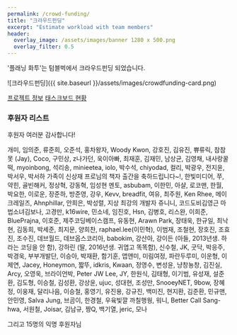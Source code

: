 ```yaml
---
permalink: /crowd-funding/
title: "크라우드펀딩"
excerpt: "Estimate workload with team members"
header:
  overlay_image: /assets/images/banner 1280 x 500.png
  overlay_filter: 0.5
---
```


'플래닝 화투'는 텀블벅에서 크라우드펀딩 되었습니다.

![크라우드펀딩]({{ site.baseurl }}/assets/images/crowdfunding-card.png)

<a href="https://tumblbug.com/scrum-master" target="_blank" class="btn btn--info">프로젝트 정보</a>
<a href="https://github.com/orgs/project-zzom/projects/8" target="_blank" class="btn btn--info">태스크보드 현황</a>

### 후원자 리스트

후원자 여러분 감사합니다!

개미, 임의준, 류준희, 오준석, 홍차왕자, Woody Kwon, 강호진, 김유진, 쀼류릭, 참참못 (Jay), Coco, 구민상, z나가던, 욱이아빠, 최재훈, 김재민, 남상균, 김영채, 내사랑꿀떡, myoinbong, 석리송, minieetea, iolo, 박수석, chiyodad, 컬리, 박광우, 전지윤, 박서우, 박서하 가족이 신상재 프로님의 책자 출간을 축하드립니다~!, 한빛미디어, 쭈, 약힌, 골빈해커, 정상혁, 강동혁, 임성현 멘토, asbubam, 이한민, 아샬, 로코맨, 한월, 박요한, 이로운, 장준하, 방준영, 강우, Kevv, breadfit, 여유, 최주원, Ken Rhee, 메이크레일즈, Ahnphillar, 안희은, 박성렬, 지상 최강의 개발자 쥬니니, 코드도비김영근 마법소녀김보나, 고경만, k16wire, 민소네, 임진호, Hsn, 김병호, 리스완, 이희준, BluePrajna, 이호준, 제주코딩베이스캠프, 유동현, Arawn Park, 장태욱, 한규일, 최낙현, 김동희, 박세준, 최지문, 양희찬, raphael.lee(이민혁), 이범재, 조철현, 장호진, 조효진, 조수진, 데브월드, 데브옵스코리아, babokim, 강산아, 강이든 (아들, 2013년생. 하라는 코딩을 안 함), 강하린 (딸, 2016년생. 귀엽고 똑똑함), 신수철, JK, 굿닥, 박응주, 박경욱, 부부개발단, 이승아, 박재환, 함기훈, 앱앤미, 미림여정, 파란두루미, 이운형, 이제연, Jacey, Honeymon, 짧뚜, idkris, Kwaan, 정영수, 변성윤, 냥창뇽창, 김진실, Arcy, 오영욱, 브라이언박, Peter JW Lee, JY, 한원식, 김태형, 이기범, 유성재, 설준환, 김도형, 이승철, 김성환, 강상윤, ujuc, 성대현, 조성만, SnooeyNET, 9bow, 장혜정, 이웅재, 달리나음, 이승철, 홍영기, 유진용, 강규진, 백미진, 현지환, 김준환, 민규맨, 안민영, Salva Jung, 브곰이, 한경철, 우육빛깔 까칠행웡, 워니, Better Call Sang-hwa, 서원철, Joisar, 김남규, 짱Q, 백기열, jeric, 모나

그리고 15명의 익명 후원자님


[텀블벅 크라우드펀딩 프로젝트]: https://tumblbug.com/scrum-master
[프로젝트 태스크 보드]: https://github.com/orgs/project-zzom/projects/8